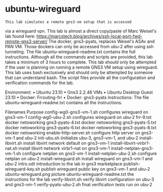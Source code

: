 # ubuntu-wireguard
	This lab simulates a remote gns3-vm setup that is accessed
via a wireguard vpn. This lab is almost a direct copy/paste of
Marc Weisel's lab found here:
https://marcstech.blog/archives/ssh-local-port-fwd-remote-gns3-server/
The docker, gns3-pyats, replaces Weisel's ASAv and PAN VM. Those
dockers can only be accessed from ubu-2 after using ssh tunneling.
The file ubuntu-wireguard-readme.txt contains the full instructions.
	Although all the commands and scripts are provided, this
lab takes a minimum of 3 hours to complete. This lab should
only be attempted if the user is planning on running a
remote GNS3 VM setup using wireguard. This lab uses bash
exclusively and should only be attempted by someone that can understand bash.
The script files provide all the configuration and verification commands for the lab.

Environment:
    • Ubuntu 23.10
    • Gns3 2.2.46
VMs
    • Ubuntu Desktop Guest 23.10
    • Docker: Frrouting-frr
    • Docker: gns3-pyats
Instructions:
The file ubuntu-wireguard-readme.txt contains all the instructions.

Filenames
Purpose
config-wg0-gns3-vm-1.sh
configures wireguard on gns3-vm-1
config-wg0-ubu-2.sh
configures wireguard on ubu-2
frr-9.txt
docker netoworking
gns3-pyats-4.txt
docker netoworking
gns3-pyats-5.txt
docker netoworking
gns3-pyats-6.txt
docker netoworking
gns3-pyats-8.txt
docker netoworking
enable-http-server.sh
configure http server on gns3-vm-1 and ubu-2
init-ubu.sh
iinitialize ubu-3, gns3-vm-1, and ubu-2
install-libvirt.sh
install libvirt network default on gns3-vm-1
install-libvirt-virbr1-nat.sh
install libvirt network virbr1-nat on gns3-vm-1
install-netplan-gns3-vm-1.sh
configure netplan on gns3-vm-1
install-netplan-ubu-2.sh
configure netplan on ubu-2
install-wireguard.sh
install wireguard on gns3-vm-1 and ubu-2
intro.odt
introduction to the lab in gns3 marketplace
publish-wireguard-key.sh
publish wireguard public key on gns3-vm-1 and ubu-2
ubuntu-wireguard.png
picture
ubuntu-wireguard-readme.txt
the instructions for the lab
verify-libvirt.sh
verify libvirt configuration on ubu-3 and gns3-vm-1
verify-pyats-ubu-2.sh
final verification tests run on ubu-2
